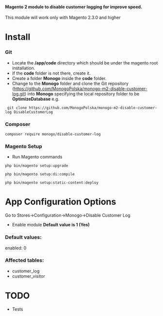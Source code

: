 #### Magento 2 module to disable customer logging for improve speed.

This module will work only with Magento 2.3.0 and higher

# **Install**

### Git
- Locate the **/app/code** directory which should be under the magento root installation.
- If the **code** folder is not there, create it.
- Create a folder **Monogo** inside the **code** folder. 
- Change to the **Monogo** folder and clone the Git repository (https://github.com/MonogoPolska/monogo-m2-disable-customer-log.git) into **Monogo** specifying the local repository folder to be **OptimizeDatabase** 
e.g. 

``` git clone https://github.com/MonogoPolska/monogo-m2-disable-customer-log DisableCustomerLog```

### Composer
```composer require monogo/disable-customer-log```

### Magento Setup
- Run Magento commands

```php bin/magento setup:upgrade```

```php bin/magento setup:di:compile```

```php bin/magento setup:static-content:deploy```

# **App Configuration Options**

Go to Stores->Configuration->Monogo->Disable Customer Log

- Enable module **Default value is 1 (Yes)**

### Default values:
enabled: 0

### Affected tables:
* customer_log
* customer_visitor

# **TODO**
- Tests